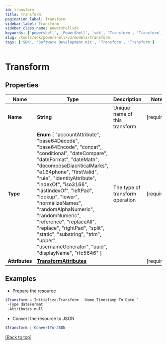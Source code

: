 ```yaml
---
id: transform
title: Transform
pagination_label: Transform
sidebar_label: Transform
sidebar_class_name: powershellsdk
keywords: ['powershell', 'PowerShell', 'sdk', 'Transform', 'Transform']
slug: /tools/sdk/powershell/v3/models/transform
tags: ['SDK', 'Software Development Kit', 'Transform', 'Transform']
---
```


# Transform

## Properties

| Name | Type | Description | Notes |
| --- | --- | --- | --- |
| **Name** | **String** | Unique name of this transform | [required] |
| **Type** | **Enum** [ "accountAttribute", "base64Decode", "base64Encode", "concat", "conditional", "dateCompare", "dateFormat", "dateMath", "decomposeDiacriticalMarks", "e164phone", "firstValid", "rule", "identityAttribute", "indexOf", "iso3166", "lastIndexOf", "leftPad", "lookup", "lower", "normalizeNames", "randomAlphaNumeric", "randomNumeric", "reference", "replaceAll", "replace", "rightPad", "split", "static", "substring", "trim", "upper", "usernameGenerator", "uuid", "displayName", "rfc5646" ] | The type of transform operation | [required] |
| **Attributes** | [**TransformAttributes**](transform-attributes) |  | [required] |

## Examples

- Prepare the resource

```powershell
$Transform = Initialize-Transform  -Name Timestamp To Date `
 -Type dateFormat `
 -Attributes null
```

- Convert the resource to JSON

```powershell
$Transform | ConvertTo-JSON
```

[[Back to top]](#)
